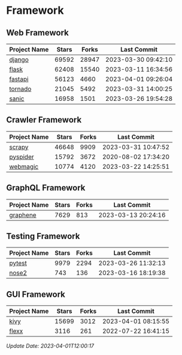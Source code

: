 # Framework

## Web Framework
| Project Name | Stars | Forks | Last Commit |
| ------------ | ----- | ----- | ----------- |
| [django](https://github.com/django/django) | 69592 | 28947 | 2023-03-30 09:42:10 |
| [flask](https://github.com/pallets/flask) | 62408 | 15540 | 2023-03-11 16:34:56 |
| [fastapi](https://github.com/tiangolo/fastapi) | 56123 | 4660 | 2023-04-01 09:26:04 |
| [tornado](https://github.com/tornadoweb/tornado) | 21045 | 5492 | 2023-03-31 14:00:25 |
| [sanic](https://github.com/sanic-org/sanic) | 16958 | 1501 | 2023-03-26 19:54:28 |

## Crawler Framework
| Project Name | Stars | Forks | Last Commit |
| ------------ | ----- | ----- | ----------- |
| [scrapy](https://github.com/scrapy/scrapy) | 46648 | 9909 | 2023-03-31 10:47:52 |
| [pyspider](https://github.com/binux/pyspider) | 15792 | 3672 | 2020-08-02 17:34:20 |
| [webmagic](https://github.com/code4craft/webmagic) | 10774 | 4120 | 2023-03-22 14:25:51 |

## GraphQL Framework
| Project Name | Stars | Forks | Last Commit |
| ------------ | ----- | ----- | ----------- |
| [graphene](https://github.com/graphql-python/graphene) | 7629 | 813 | 2023-03-13 20:24:16 |

## Testing Framework
| Project Name | Stars | Forks | Last Commit |
| ------------ | ----- | ----- | ----------- |
| [pytest](https://github.com/pytest-dev/pytest) | 9979 | 2294 | 2023-03-26 11:32:13 |
| [nose2](https://github.com/nose-devs/nose2) | 743 | 136 | 2023-03-16 18:19:38 |

## GUI Framework
| Project Name | Stars | Forks | Last Commit |
| ------------ | ----- | ----- | ----------- |
| [kivy](https://github.com/kivy/kivy) | 15699 | 3012 | 2023-04-01 08:15:55 |
| [flexx](https://github.com/flexxui/flexx) | 3116 | 261 | 2022-07-22 16:41:15 |

*Update Date: 2023-04-01T12:00:17*